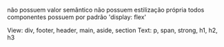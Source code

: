 não possuem valor semântico
não possuem estilização própria
todos componentes possuem por padrão 'display: flex'

View: div, footer, header, main, aside, section
Text: p, span, strong, h1, h2, h3


